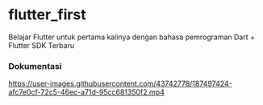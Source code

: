 # flutter_first
Belajar Flutter untuk pertama kalinya dengan bahasa pemrograman Dart + Flutter SDK Terbaru
### Dokumentasi
https://user-images.githubusercontent.com/43742778/187497424-afc7e0cf-72c5-46ec-a71d-95cc681350f2.mp4
